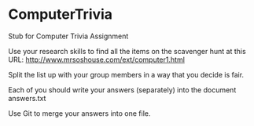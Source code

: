 # ComputerTrivia
Stub for Computer Trivia Assignment

Use your research skills to find all the items on the scavenger hunt at this URL:
http://www.mrsoshouse.com/ext/computer1.html

Split the list up with your group members in a way that you decide is fair.

Each of you should write your answers (separately) into the document answers.txt

Use Git to merge your answers into one file. 
